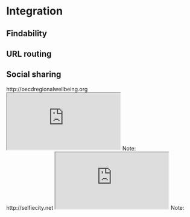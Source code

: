 # Integration



<section data-background="" class="todo">
<h1>Findability</h1>

</section>



<section data-background="" class="todo">
<h1>URL routing</h1>

</section>




<section data-background="" class="todo">
<h1>Social sharing</h1>

</section>



<section data-background="">
<a>http://oecdregionalwellbeing.org</a>
<iframe class="full" src="http://oecdregionalwellbeing.org"></iframe>
Note:
</section>



<section data-background="">
<a>http://selfiecity.net</a>
<iframe class="full" src="http://selfiecity.net"></iframe>
Note:
</section>